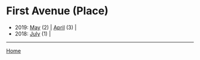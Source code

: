 # First Avenue (Place)

  * 2019: 
      [May](./first-avenue-place-2019-05.md) (2) | 
      [April](./first-avenue-place-2019-04.md) (3) | 
  * 2018: 
      [July](./first-avenue-place-2018-07.md) (1) | 

----

[Home](../)
